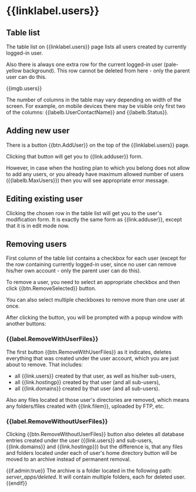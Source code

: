 # {{linklabel.users}}

## Table list

The table list on {{linklabel.users}} page lists all users created by currently logged-in user.

Also there is always one extra row for the current logged-in user (pale-yellow background).
This row cannot be deleted from here - only the parent user can do this.

{{imgb.users}}

The number of columns in the table may vary depending on width of the screen.
For example, on mobile devices there may be visible only first two of the columns: {{labelb.UserContactName}} and {{labelb.Status}}.

## Adding new user

There is a button {{btn.AddUser}} on the top of the {{linklabel.users}} page.

Clicking that button will get you to {{link.adduser}} form.

However, in case when the hosting plan to which you belong does not allow to add any users,
or you already have maximum allowed number of users ({{labelb.MaxUsers}}) then you will see appropriate error message.

## Editing existing user

Clicking the chosen row in the table list will get you to the user's modification form.
It is exactly the same form as {{link.adduser}}, except that it is in edit mode now.

## Removing users

First column of the table list contains a checkbox for each user (except for the row containing currently logged-in user,
since no user can remove his/her own account - only the parent user can do this).

To remove a user, you need to select an appropriate checkbox and then click {{btn.RemoveSelected}} button.

You can also select multiple checkboxes to remove more than one user at once.

After clicking the button, you will be prompted with a popup window with another buttons:

### {{label.RemoveWithUserFiles}}

The first button {{btn.RemoveWithUserFiles}} as it indicates, deletes everything that was created under the user account, which you are just about to remove.
That includes:

* all {{link.users}} created by that user, as well as his/her sub-users,
* all {{link.hostingp}} created by that user (and all sub-users),
* all {{link.domains}} created by that user (and all sub-users).

Also any files located at those user's directories are removed, which means any folders/files created with {{link.filem}},
uploaded by FTP, etc.

### {{label.RemoveWithoutUserFiles}}

Clicking {{btn.RemoveWithoutUserFiles}} button also deletes all database entries created under the user ({{link.users}} and sub-users, {{link.domains}} and {{link.hostingp}}) but the difference is,
that any files and folders located under each of user's home directory button will be moved to an archive instead of permanent removal.

{{if.admin:true}}
The archive is a folder located in the following path: *server_apps/deleted*. It will contain multiple folders, each for deleted user.
{{endif}}